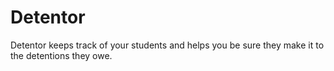 # Detentor
Detentor keeps track of your students and helps you be sure they make it to the detentions they owe.
